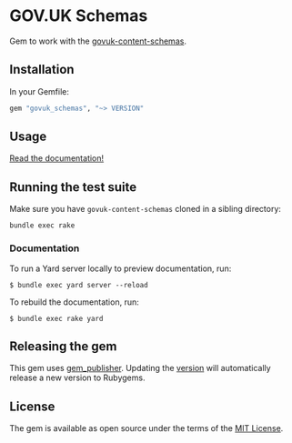 # GOV.UK Schemas

Gem to work with the [govuk-content-schemas](https://github.com/alphagov/govuk-content-schemas).

## Installation

In your Gemfile:

```ruby
gem "govuk_schemas", "~> VERSION"
```

## Usage

[Read the documentation!](https://alphagov.github.io/govuk_schemas_gem/frames.html)

## Running the test suite

Make sure you have `govuk-content-schemas` cloned in a sibling directory:

```
bundle exec rake
```

### Documentation

To run a Yard server locally to preview documentation, run:

    $ bundle exec yard server --reload

To rebuild the documentation, run:

    $ bundle exec rake yard

## Releasing the gem

This gem uses [gem_publisher](https://github.com/alphagov/gem_publisher). Updating the [version](lib/govuk_schemas/version.rb) will automatically release a new version to Rubygems.

## License

The gem is available as open source under the terms of the [MIT License](LICENSE.md).

